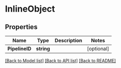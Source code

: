 # InlineObject

## Properties

Name | Type | Description | Notes
------------ | ------------- | ------------- | -------------
**PipelineID** | **string** |  | [optional] 

[[Back to Model list]](../README.md#documentation-for-models) [[Back to API list]](../README.md#documentation-for-api-endpoints) [[Back to README]](../README.md)


